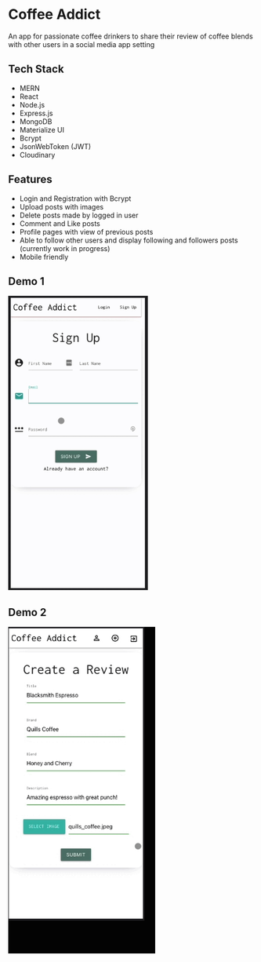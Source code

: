 # Coffee Addict

An app for passionate coffee drinkers to share their review of coffee blends with other users in a social media app setting


## Tech Stack

- MERN
- React
- Node.js
- Express.js
- MongoDB
- Materialize UI
- Bcrypt
- JsonWebToken (JWT)
- Cloudinary 




## Features

- Login and Registration with Bcrypt
- Upload posts with images
- Delete posts made by logged in user
- Comment and Like posts
- Profile pages with view of previous posts
- Able to follow other users and display following and followers posts (currently work in progress)
- Mobile friendly


## Demo 1
![demoPT1](assets/gifdemo1.gif)
## Demo 2
![demoPT2](assets/gifdemo2.gif)